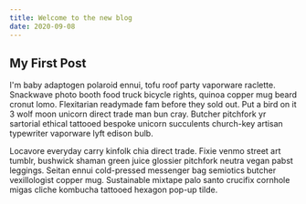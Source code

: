 ```yaml
---
title: Welcome to the new blog
date: 2020-09-08
---
```


## My First Post

I'm baby adaptogen polaroid ennui, tofu roof party vaporware raclette. Snackwave photo booth food truck bicycle rights, quinoa copper mug beard cronut lomo. Flexitarian readymade fam before they sold out. Put a bird on it 3 wolf moon unicorn direct trade man bun cray. Butcher pitchfork yr sartorial ethical tattooed bespoke unicorn succulents church-key artisan typewriter vaporware lyft edison bulb.

Locavore everyday carry kinfolk chia direct trade. Fixie venmo street art tumblr, bushwick shaman green juice glossier pitchfork neutra vegan pabst leggings. Seitan ennui cold-pressed messenger bag semiotics butcher vexillologist copper mug. Sustainable mixtape palo santo crucifix cornhole migas cliche kombucha tattooed hexagon pop-up tilde.